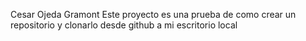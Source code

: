 Cesar Ojeda Gramont 
Este proyecto es una prueba de como crear un repositorio y clonarlo desde github a mi escritorio local